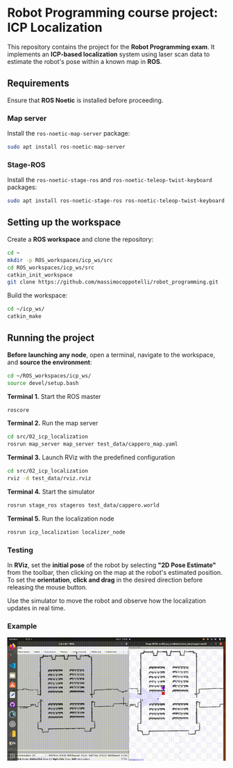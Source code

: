 # Robot Programming course project: ICP Localization
This repository contains the project for the **Robot Programming exam**. It implements an **ICP-based localization** system using laser scan data to estimate the robot's pose within a known map in **ROS**.

## Requirements

Ensure that **ROS Noetic** is installed before proceeding.

### Map server

Install the `ros-noetic-map-server` package:

```sh
sudo apt install ros-noetic-map-server
```

### Stage-ROS

Install the `ros-noetic-stage-ros` and `ros-noetic-teleop-twist-keyboard` packages:

```sh
sudo apt install ros-noetic-stage-ros ros-noetic-teleop-twist-keyboard
```

## Setting up the workspace

Create a **ROS workspace** and clone the repository:

```sh
cd ~
mkdir -p ROS_workspaces/icp_ws/src
cd ROS_workspaces/icp_ws/src
catkin_init_workspace
git clone https://github.com/massimocoppotelli/robot_programming.git
```

Build the workspace:

```sh
cd ~/icp_ws/
catkin_make
```

## Running the project

**Before launching any node**, open a terminal, navigate to the workspace, and **source the environment**:

```sh
cd ~/ROS_workspaces/icp_ws/
source devel/setup.bash
```

**Terminal 1.**   Start the ROS master

  ```sh
  roscore
  ```

**Terminal 2.**  Run the map server

  ```sh
  cd src/02_icp_localization
  rosrun map_server map_server test_data/cappero_map.yaml
  ```

**Terminal 3.**  Launch RViz with the predefined configuration

  ```sh
  cd src/02_icp_localization
  rviz -d test_data/rviz.rviz
  ```

**Terminal 4.**   Start the simulator

  ```sh
  rosrun stage_ros stageros test_data/cappero.world
  ```

**Terminal 5.**   Run the localization node

  ```sh
  rosrun icp_localization localizer_node
  ```

### Testing

In **RViz**, set the **initial pose** of the robot by selecting **"2D Pose Estimate"** from the toolbar, then clicking on the map at the robot's estimated position.
To set the **orientation**, **click and drag** in the desired direction before releasing the mouse button.

Use the simulator to move the robot and observe how the localization updates in real time.

### Example

![Simulation Demo](example_output.gif)

